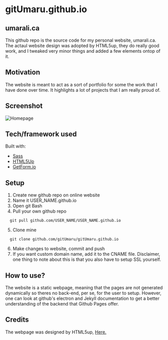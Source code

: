 # gitUmaru.github.io


## umarali.ca
This github repo is the source code for my personal website, umarali.ca. The actaul website design was adopted by HTML5up, they do really good work, and I tweaked very minor things and added a few elements ontop of it.

## Motivation
The website is meant to act as a sort of portfolio for some the work that I have done over time. It highlights a lot of projects that I am really proud of.
 
## Screenshot
![Homepage](https://i.imgur.com/sY1N0ez.png)

## Tech/framework used
Built with:
- [Sass](https://sass-lang.com/)
- [HTML5Up](https://html5up.net/)
- [GetForm.io](http://getforms.io/)


## Setup
1. Create new github repo on online website
2. Name it USER_NAME.github.io
3. Open git Bash
4. Pull your own github repo
  ```
    git pull github.com/USER_NAME/USER_NAME.github.io
  ```
5. Clone mine
  ```
    git clone github.com/gitUmaru/gitUmaru.github.io
  ```
6. Make changes to website, commit and push
7. If you want custom domain name, add it to the CNAME file. Disclaimer, one thing to note about this is that you also have to setup SSL yourself.

## How to use?
The website is a static webpage, meaning that the pages are not generated dynamically so theres no back-end, per se, for the user to setup. However, one can look at github's electron and Jekyll documentation to get a better understanding of the backend that Github Pages offer.

## Credits
The webpage was designed by HTML5up, <a href="html5up.net">Here.</a>

